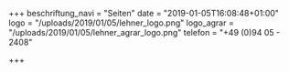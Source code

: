 +++
beschriftung_navi = "Seiten"
date = "2019-01-05T16:08:48+01:00"
logo = "/uploads/2019/01/05/lehner_logo.png"
logo_agrar = "/uploads/2019/01/05/lehner_agrar_logo.png"
telefon = "+49 (0)94 05 - 2408"

+++
